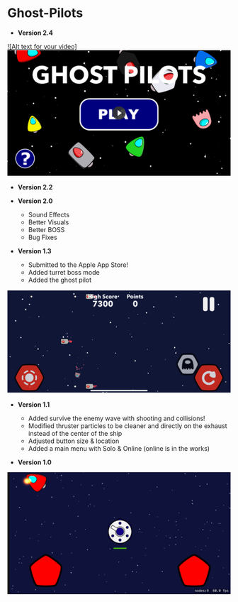 # Ghost-Pilots

* **Version 2.4**

[![Alt text for your video]<img src="image.png" width="566">](https://youtu.be/JC6T25g9q88 "Put hover text here!")
* **Version 2.2**

* **Version 2.0**
  * Sound Effects
  * Better Visuals
  * Better BOSS
  * Bug Fixes

* **Version 1.3**
  * Submitted to the Apple App Store!
  * Added turret boss mode
  * Added the ghost pilot
 <img src="GhostPilot.png" width="566">
 
* **Version 1.1**
  * Added survive the enemy wave with shooting and collisions!
  * Modified thruster particles to be cleaner and directly on the exhaust instead of the center of the ship
  * Adjusted button size & location
  * Added a main menu with Solo & Online (online is in the works)

* **Version 1.0**
<img src="Version1.0.png" width="566">

